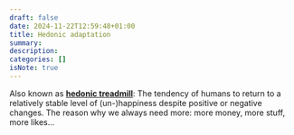 ```yaml
---
draft: false
date: 2024-11-22T12:59:48+01:00
title: Hedonic adaptation
summary:
description:
categories: []
isNote: true
---
```


Also known as **[hedonic treadmill](https://en.wikipedia.org/wiki/Hedonic_treadmill)**: The tendency of humans to return to a relatively stable level of (un-)happiness despite positive or negative changes. The reason why we always need more: more money, more stuff, more likes...
